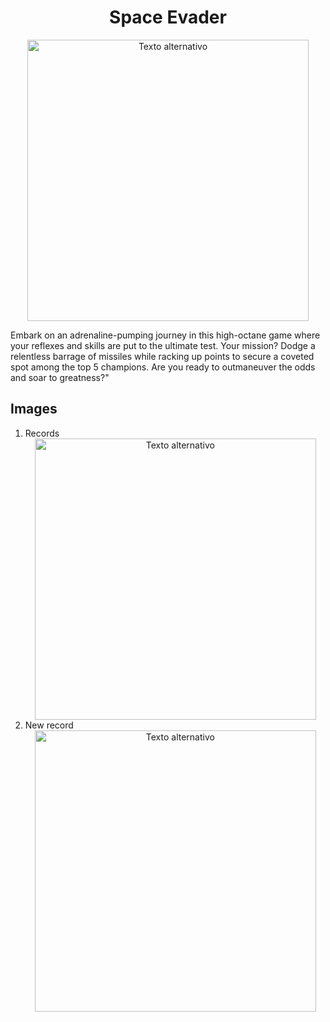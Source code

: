 <div align="center">
  <h1>Space Evader</h1>
   <img src="https://imgur.com/TDIcPKH.png" alt="Texto alternativo" width="450" height="450">
</div>

<p>Embark on an adrenaline-pumping journey in this high-octane game where your reflexes and skills are put to the ultimate test. Your mission? Dodge a relentless barrage of missiles while racking up points to secure a coveted spot among the top 5 champions. Are you ready to outmaneuver the odds and soar to greatness?"</p>

## Images

1. Records
   <div align = "center">
     <img src="https://imgur.com/p7zEhEJ.png" alt="Texto alternativo" width="450" height="450">
   </div>
2. New record
   <div align = "center">
     <img src="https://imgur.com/DpGTad6.png" alt="Texto alternativo" width="450" height="450">
   </div>

